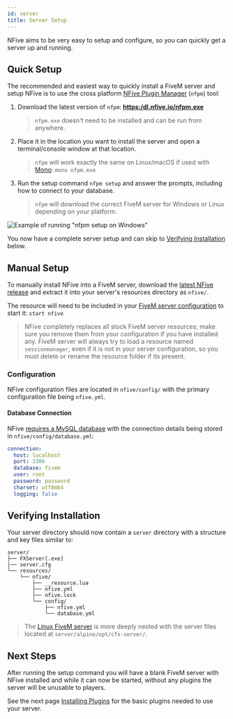 ```yaml
---
id: server
title: Server Setup
---
```


NFive aims to be very easy to setup and configure, so you can quickly get a server up and running.

## Quick Setup

The recommended and easiest way to quickly install a FiveM server and setup NFive is to use the cross platform [NFive Plugin Manager](nfpm/overview.md) (`nfpm`) tool:

1. Download the latest version of `nfpm`: **[https:/dl.nfive.io/nfpm.exe](https://dl.nfive.io/nfpm.exe)**

   > `nfpm.exe` doesn't need to be installed and can be run from anywhere.

2. Place it in the location you want to install the server and open a terminal/console window at that location.

   > `nfpm` will work exactly the same on Linux/macOS if used with [Mono](https://www.mono-project.com/): `mono nfpm.exe`

3. Run the setup command `nfpm setup` and answer the prompts, including how to connect to your database.

   > `nfpm` will download the correct FiveM server for Windows or Linux depending on your platform.

![Example of running "nfpm setup on Windows"](/img/setup.gif)

You now have a complete server setup and can skip to [Verifying Installation](#verifying-installation) below.

## Manual Setup

To manually install NFive into a FiveM server, download the [latest NFive release](https://dl.nfive.io/nfive.zip) and extract it into your server's resources directory as `nfive/`.

The resource will need to be included in your [FiveM server configuration](https://docs.fivem.net/server-manual/setting-up-a-server/#server-cfg) to start it: `start nfive`

> NFive completely replaces all stock FiveM server resources; make sure you remove them from your configuration if you have installed any. FiveM server will always try to load a resource named `sessionmanager`, even if it is not in your server configuration, so you must delete or rename the resource folder if its present.

### Configuration

NFive configuration files are located in `nfive/config/` with the primary configuration file being `nfive.yml`.

#### Database Connection

NFive [requires a MySQL database](database) with the connection details being stored in `nfive/config/database.yml`:

```yaml
connection:
  host: localhost
  port: 3306
  database: fivem
  user: root
  password: password
  charset: utf8mb4
  logging: false
```

## Verifying Installation

Your server directory should now contain a `server` directory with a structure and key files similar to:

```shell
server/
├── FXServer[.exe]
|── server.cfg
└── resources/
    └── nfive/
        ├── __resource.lua
        ├── nfive.yml
        ├── nfive.lock
        └── config/
            ├── nfive.yml
            └── database.yml
```

> The [Linux FiveM server](https://runtime.fivem.net/artifacts/fivem/build_proot_linux/master/) is more deeply nested with the server files located at `server/alpine/opt/cfx-server/`.

## Next Steps

After running the setup command you will have a blank FiveM server with NFive installed and while it can now be started, without any plugins the server will be unusable to players.

See the next page [Installing Plugins](getting-started-plugins.md) for the basic plugins needed to use your server.
